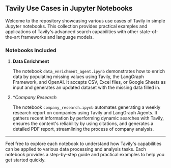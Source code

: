 ## Tavily Use Cases in Jupyter Notebooks

Welcome to the repository showcasing various use cases of Tavily in simple Jupyter notebooks. This collection provides practical examples and applications of Tavily's advanced search capabilities with other state-of-the-art frameworks and language models.

### Notebooks Included

1. **Data Enrichment**  
   
   The notebook `data_enrichment_agent.ipynb` demonstrates how to enrich data by populating missing values using Tavily, the LangGraph Framework, and OpenAI. It accepts CSV, Excel files, or Google Sheets as input and generates an updated dataset with the missing data filled in.

2. **Company Research*

    The notebook `company_research.ipynb` automates generating a weekly research report on companies using Tavily and LangGraph Agents. It gathers recent information by performing dynamic searches with Tavily, ensures the content's reliability by using citations, and generates a detailed PDF report, streamlining the process of company analysis.
---

Feel free to explore each notebook to understand how Tavily's capabilities can be applied to various data processing and analysis tasks. Each notebook provides a step-by-step guide and practical examples to help you get started quickly.
